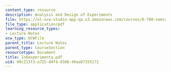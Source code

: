 ```yaml
---
content_type: resource
description: Analysis and Design of Experiments
file: https://ol-ocw-studio-app-qa.s3.amazonaws.com/courses/6-780-semiconductor-manufacturing-spring-2003/00c213f3a725d4f4d38649aa07355172_ln6experimenta.pdf
file_type: application/pdf
learning_resource_types:
- Lecture Notes
ocw_type: OCWFile
parent_title: Lecture Notes
parent_type: CourseSection
resourcetype: Document
title: ln6experimenta.pdf
uid: 00c213f3-a725-d4f4-d386-49aa07355172
---
```

